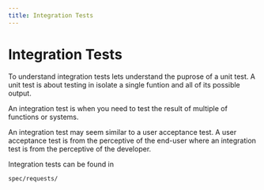 ```yaml
---
title: Integration Tests
---
```


# Integration Tests

To understand integration tests lets understand the puprose of a unit
test. A unit test is about testing in isolate a single funtion and all
of its possible output.

An integration test is when you need to test the result of multiple of
functions or systems.

An integration test may seem similar to a user acceptance test. A
user acceptance test is from the perceptive of the end-user where an
integration test is from the perceptive of the developer.

Integration tests can be found in

`spec/requests/`
